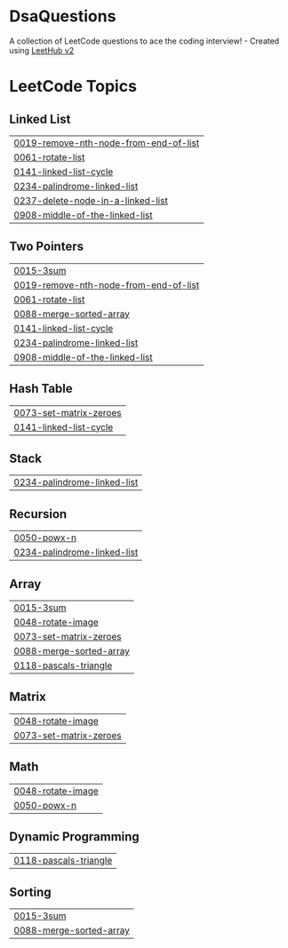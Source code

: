 # DsaQuestions
A collection of LeetCode questions to ace the coding interview! - Created using [LeetHub v2](https://github.com/arunbhardwaj/LeetHub-2.0)

<!---LeetCode Topics Start-->
# LeetCode Topics
## Linked List
|  |
| ------- |
| [0019-remove-nth-node-from-end-of-list](https://github.com/Rish-Hub05/DsaQuestions/tree/master/0019-remove-nth-node-from-end-of-list) |
| [0061-rotate-list](https://github.com/Rish-Hub05/DsaQuestions/tree/master/0061-rotate-list) |
| [0141-linked-list-cycle](https://github.com/Rish-Hub05/DsaQuestions/tree/master/0141-linked-list-cycle) |
| [0234-palindrome-linked-list](https://github.com/Rish-Hub05/DsaQuestions/tree/master/0234-palindrome-linked-list) |
| [0237-delete-node-in-a-linked-list](https://github.com/Rish-Hub05/DsaQuestions/tree/master/0237-delete-node-in-a-linked-list) |
| [0908-middle-of-the-linked-list](https://github.com/Rish-Hub05/DsaQuestions/tree/master/0908-middle-of-the-linked-list) |
## Two Pointers
|  |
| ------- |
| [0015-3sum](https://github.com/Rish-Hub05/DsaQuestions/tree/master/0015-3sum) |
| [0019-remove-nth-node-from-end-of-list](https://github.com/Rish-Hub05/DsaQuestions/tree/master/0019-remove-nth-node-from-end-of-list) |
| [0061-rotate-list](https://github.com/Rish-Hub05/DsaQuestions/tree/master/0061-rotate-list) |
| [0088-merge-sorted-array](https://github.com/Rish-Hub05/DsaQuestions/tree/master/0088-merge-sorted-array) |
| [0141-linked-list-cycle](https://github.com/Rish-Hub05/DsaQuestions/tree/master/0141-linked-list-cycle) |
| [0234-palindrome-linked-list](https://github.com/Rish-Hub05/DsaQuestions/tree/master/0234-palindrome-linked-list) |
| [0908-middle-of-the-linked-list](https://github.com/Rish-Hub05/DsaQuestions/tree/master/0908-middle-of-the-linked-list) |
## Hash Table
|  |
| ------- |
| [0073-set-matrix-zeroes](https://github.com/Rish-Hub05/DsaQuestions/tree/master/0073-set-matrix-zeroes) |
| [0141-linked-list-cycle](https://github.com/Rish-Hub05/DsaQuestions/tree/master/0141-linked-list-cycle) |
## Stack
|  |
| ------- |
| [0234-palindrome-linked-list](https://github.com/Rish-Hub05/DsaQuestions/tree/master/0234-palindrome-linked-list) |
## Recursion
|  |
| ------- |
| [0050-powx-n](https://github.com/Rish-Hub05/DsaQuestions/tree/master/0050-powx-n) |
| [0234-palindrome-linked-list](https://github.com/Rish-Hub05/DsaQuestions/tree/master/0234-palindrome-linked-list) |
## Array
|  |
| ------- |
| [0015-3sum](https://github.com/Rish-Hub05/DsaQuestions/tree/master/0015-3sum) |
| [0048-rotate-image](https://github.com/Rish-Hub05/DsaQuestions/tree/master/0048-rotate-image) |
| [0073-set-matrix-zeroes](https://github.com/Rish-Hub05/DsaQuestions/tree/master/0073-set-matrix-zeroes) |
| [0088-merge-sorted-array](https://github.com/Rish-Hub05/DsaQuestions/tree/master/0088-merge-sorted-array) |
| [0118-pascals-triangle](https://github.com/Rish-Hub05/DsaQuestions/tree/master/0118-pascals-triangle) |
## Matrix
|  |
| ------- |
| [0048-rotate-image](https://github.com/Rish-Hub05/DsaQuestions/tree/master/0048-rotate-image) |
| [0073-set-matrix-zeroes](https://github.com/Rish-Hub05/DsaQuestions/tree/master/0073-set-matrix-zeroes) |
## Math
|  |
| ------- |
| [0048-rotate-image](https://github.com/Rish-Hub05/DsaQuestions/tree/master/0048-rotate-image) |
| [0050-powx-n](https://github.com/Rish-Hub05/DsaQuestions/tree/master/0050-powx-n) |
## Dynamic Programming
|  |
| ------- |
| [0118-pascals-triangle](https://github.com/Rish-Hub05/DsaQuestions/tree/master/0118-pascals-triangle) |
## Sorting
|  |
| ------- |
| [0015-3sum](https://github.com/Rish-Hub05/DsaQuestions/tree/master/0015-3sum) |
| [0088-merge-sorted-array](https://github.com/Rish-Hub05/DsaQuestions/tree/master/0088-merge-sorted-array) |
<!---LeetCode Topics End-->